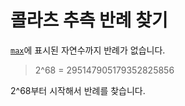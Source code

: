 <h1>콜라츠 추측 반례 찾기</h1>

<a href="https://github.com/Math-Engine/Find-Collatz-Conjecture-Counterexamples-from-2-to-the-68th-power/blob/main/max"><code>max</code></a>에 표시된 자연수까지 반례가 없습니다.
<br>

> 2^68 = 295147905179352825856

2^68부터 시작해서 반례를 찾습니다.
